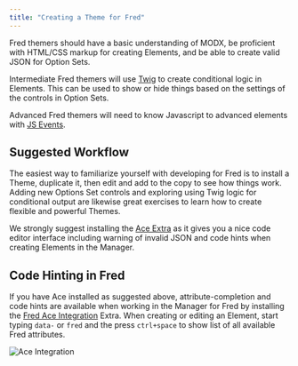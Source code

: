 ```yaml
---
title: "Creating a Theme for Fred"
---
```


Fred themers should have a basic understanding of MODX, be proficient with HTML/CSS markup for creating Elements, and be able to create valid JSON for Option Sets.

Intermediate Fred themers will use [Twig](https://twig.symfony.com/doc/2.x/) to create conditional logic in Elements. This can be used to show or hide things based on the settings of the controls in Option Sets.

Advanced Fred themers will need to know Javascript to advanced elements with [JS Events](extras/fred/elements/js_events).

## Suggested Workflow

The easiest way to familiarize yourself with developing for Fred is to install a Theme, duplicate it, then edit and add to the copy to see how things work. Adding new Options Set controls and exploring using Twig logic for conditional output are likewise great exercises to learn how to create flexible and powerful Themes.

We strongly suggest installing the [Ace Extra](https://modx.com/extras/package/ace) as it gives you a nice code editor interface including warning of invalid JSON and code hints when creating Elements in the Manager.

## Code Hinting in Fred

If you have Ace installed as suggested above, attribute-completion and code hints are available when working in the Manager for Fred by installing the [Fred Ace Integration](https://modx.com/extras/package/fredaceintegration) Extra. When creating or editing an Element, start typing `data-` or `fred` and the press `ctrl+space` to show list of all available Fred attributes.

![Ace Integration](/media/ace_integration_dialog.png)
